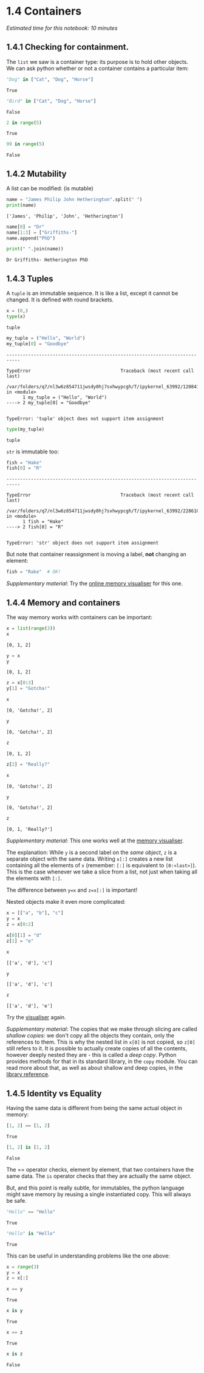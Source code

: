 # 1.4 Containers

*Estimated time for this notebook: 10 minutes*

## 1.4.1 Checking for containment.

The `list` we saw is a container type: its purpose is to hold other objects. We can ask python whether or not a
container contains a particular item:


```python
"Dog" in ["Cat", "Dog", "Horse"]
```




    True




```python
"Bird" in ["Cat", "Dog", "Horse"]
```




    False




```python
2 in range(5)
```




    True




```python
99 in range(5)
```




    False



## 1.4.2 Mutability

A list can be modified: (is mutable)


```python
name = "James Philip John Hetherington".split(" ")
print(name)
```

    ['James', 'Philip', 'John', 'Hetherington']



```python
name[0] = "Dr"
name[1:3] = ["Griffiths-"]
name.append("PhD")

print(" ".join(name))
```

    Dr Griffiths- Hetherington PhD


## 1.4.3 Tuples

A `tuple` is an immutable sequence. It is like a list, except it cannot be changed. It is defined with round brackets.


```python
x = (0,)
type(x)
```




    tuple




```python
my_tuple = ("Hello", "World")
my_tuple[0] = "Goodbye"
```


    ---------------------------------------------------------------------------

    TypeError                                 Traceback (most recent call last)

    /var/folders/q7/nl3w6z854711jwsdy0hj7sxhwypcgh/T/ipykernel_63992/1208414676.py in <module>
          1 my_tuple = ("Hello", "World")
    ----> 2 my_tuple[0] = "Goodbye"
    

    TypeError: 'tuple' object does not support item assignment



```python
type(my_tuple)
```




    tuple



`str` is immutable too:


```python
fish = "Hake"
fish[0] = "R"
```


    ---------------------------------------------------------------------------

    TypeError                                 Traceback (most recent call last)

    /var/folders/q7/nl3w6z854711jwsdy0hj7sxhwypcgh/T/ipykernel_63992/2286101535.py in <module>
          1 fish = "Hake"
    ----> 2 fish[0] = "R"
    

    TypeError: 'str' object does not support item assignment


But note that container reassignment is moving a label, **not** changing an element:


```python
fish = "Rake"  # OK!
```

*Supplementary material*: Try the [online memory visualiser](http://www.pythontutor.com/visualize.html#code=name+%3D++%22James+Philip+John+Hetherington%22.split%28%22+%22%29%0A%0Aname%5B0%5D+%3D+%22Dr%22%0Aname%5B1%3A3%5D+%3D+%5B%22Griffiths-%22%5D%0Aname.append%28%22PhD%22%29%0A%0Aname+%3D+%22Bilbo+Baggins%22&mode=display&origin=opt-frontend.js&cumulative=false&heapPrimitives=true&textReferences=false&py=2&rawInputLstJSON=%5B%5D&curInstr=0) for this one.

## 1.4.4 Memory and containers


The way memory works with containers can be important:





```python
x = list(range(3))
x
```




    [0, 1, 2]




```python
y = x
y
```




    [0, 1, 2]




```python
z = x[0:3]
y[1] = "Gotcha!"
```


```python
x
```




    [0, 'Gotcha!', 2]




```python
y
```




    [0, 'Gotcha!', 2]




```python
z
```




    [0, 1, 2]




```python
z[2] = "Really?"
```


```python
x
```




    [0, 'Gotcha!', 2]




```python
y
```




    [0, 'Gotcha!', 2]




```python
z
```




    [0, 1, 'Really?']



*Supplementary material*: This one works well at the [memory visualiser](http://www.pythontutor.com/visualize.html#code=x+%3D+%5B%22What's%22,+%22Going%22,+%22On%3F%22%5D%0Ay+%3D+x%0Az+%3D+x%5B0%3A3%5D%0A%0Ay%5B1%5D+%3D+%22Gotcha!%22%0Az%5B2%5D+%3D+%22Really%3F%22&mode=display&origin=opt-frontend.js&cumulative=false&heapPrimitives=true&textReferences=false&py=2&rawInputLstJSON=%5B%5D&curInstr=0).

The explanation: While `y` is a second label on the *same object*, `z` is a separate object with the same data. Writing `x[:]` creates a new list containing all the elements of `x` (remember: `[:]` is equivalent to `[0:<last>]`). This is the case whenever we take a slice from a list, not just when taking all the elements with `[:]`.

The difference between `y=x` and `z=x[:]` is important!

Nested objects make it even more complicated:


```python
x = [["a", "b"], "c"]
y = x
z = x[0:2]
```


```python
x[0][1] = "d"
z[1] = "e"
```


```python
x
```




    [['a', 'd'], 'c']




```python
y
```




    [['a', 'd'], 'c']




```python
z
```




    [['a', 'd'], 'e']



Try the [visualiser](http://www.pythontutor.com/visualize.html#code=x%3D%5B%5B'a','b'%5D,'c'%5D%0Ay%3Dx%0Az%3Dx%5B0%3A2%5D%0A%0Ax%5B0%5D%5B1%5D%3D'd'%0Az%5B1%5D%3D'e'&mode=display&origin=opt-frontend.js&cumulative=false&heapPrimitives=true&textReferences=false&py=2&rawInputLstJSON=%5B%5D&curInstr=0) again.

*Supplementary material*: The copies that we make through slicing are called *shallow copies*: we don't copy all the objects they contain, only the references to them. This is why the nested list in `x[0]` is not copied, so `z[0]` still refers to it. It is possible to actually create copies of all the contents, however deeply nested they are - this is called a *deep copy*. Python provides methods for that in its standard library, in the `copy` module. You can read more about that, as well as about shallow and deep copies, in the [library reference](https://docs.python.org/3/library/copy.html).

## 1.4.5 Identity vs Equality

Having the same data is different from being the same actual object
in memory:


```python
[1, 2] == [1, 2]
```




    True




```python
[1, 2] is [1, 2]
```




    False



The == operator checks, element by element, that two containers have the same data. 
The `is` operator checks that they are actually the same object.

But, and this point is really subtle, for immutables, the python language might save memory by reusing a single instantiated copy. This will always be safe.


```python
"Hello" == "Hello"
```




    True




```python
"Hello" is "Hello"
```




    True



This can be useful in understanding problems like the one above:


```python
x = range(3)
y = x
z = x[:]
```


```python
x == y
```




    True




```python
x is y
```




    True




```python
x == z
```




    True




```python
x is z
```




    False


